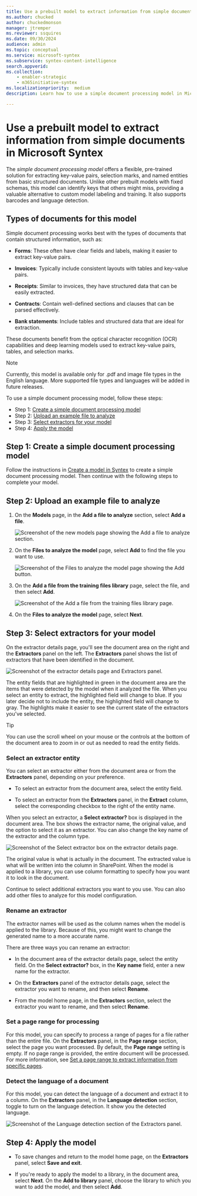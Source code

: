 ```yaml
---
title: Use a prebuilt model to extract information from simple documents in Microsoft Syntex
ms.author: chucked
author: chuckedmonson
manager: jtremper
ms.reviewer: ssquires
ms.date: 09/30/2024
audience: admin
ms.topic: conceptual
ms.service: microsoft-syntex
ms.subservice: syntex-content-intelligence
search.appverid: 
ms.collection: 
    - enabler-strategic
    - m365initiative-syntex
ms.localizationpriority:  medium
description: Learn how to use a simple document processing model in Microsoft Syntex.

---
```


# Use a prebuilt model to extract information from simple documents in Microsoft Syntex

The *simple document processing model* offers a flexible, pre-trained solution for extracting key-value pairs, selection marks, and named entities from basic structured documents. Unlike other prebuilt models with fixed schemas, this model can identify keys that others might miss, providing a valuable alternative to custom model labeling and training. It also supports barcodes and language detection.

## Types of documents for this model

Simple document processing works best with the types of documents that contain structured information, such as:

- **Forms**: These often have clear fields and labels, making it easier to extract key-value pairs.

- **Invoices**: Typically include consistent layouts with tables and key-value pairs.

- **Receipts**: Similar to invoices, they have structured data that can be easily extracted.

- **Contracts**: Contain well-defined sections and clauses that can be parsed effectively.

- **Bank statements**: Include tables and structured data that are ideal for extraction.

These documents benefit from the optical character recognition (OCR) capabilities and deep learning models used to extract key-value pairs, tables, and selection marks.

> [!NOTE]
> Currently, this model is available only for .pdf and image file types in the English language. More supported file types and languages will be added in future releases.

To use a simple document processing model, follow these steps:

- Step 1: [Create a simple document processing model](#step-1-create-a-simple-document-processing-model)
- Step 2: [Upload an example file to analyze](#step-2-upload-an-example-file-to-analyze)
- Step 3: [Select extractors for your model](#step-3-select-extractors-for-your-model)
- Step 4: [Apply the model](#step-4-apply-the-model)

## Step 1: Create a simple document processing model

Follow the instructions in [Create a model in Syntex](create-syntex-model.md#set-up-a-prebuilt-model) to create a simple document processing model. Then continue with the following steps to complete your model.

## Step 2: Upload an example file to analyze

1. On the **Models** page, in the **Add a file to analyze** section, select **Add a file**.

    ![Screenshot of the new models page showing the Add a file to analyze section.](../media/content-understanding/prebuilt-add-file-to-analyze-simple.png)

2. On the **Files to analyze the model** page, select **Add** to find the file you want to use.

    ![Screenshot of the Files to analyze the model page showing the Add button.](../media/content-understanding/prebuilt-add-file-button.png)

3. On the **Add a file from the training files library** page, select the file, and then select **Add**.

    ![Screenshot of the Add a file from the training files library page.](../media/content-understanding/prebuilt-add-file-from-training-library.png) 

4. On the **Files to analyze the model** page, select **Next**.

## Step 3: Select extractors for your model

On the extractor details page, you'll see the document area on the right and the **Extractors** panel on the left. The **Extractors** panel shows the list of extractors that have been identified in the document.

   ![Screenshot of the extractor details page and Extractors panel.](../media/content-understanding/prebuilt-extractor-details-page-simple.png)

The entity fields that are highlighted in green in the document area are the items that were detected by the model when it analyzed the file. When you select an entity to extract, the highlighted field will change to blue. If you later decide not to include the entity, the highlighted field will change to gray. The highlights make it easier to see the current state of the extractors you've selected.

> [!TIP]
> You can use the scroll wheel on your mouse or the controls at the bottom of the document area to zoom in or out as needed to read the entity fields.

### Select an extractor entity

You can select an extractor either from the document area or from the **Extractors** panel, depending on your preference.

- To select an extractor from the document area, select the entity field.
<!--
    ![Screenshot of the document area showing how to select an entity field.](../media/content-understanding/prebuilt-document-area-select-field-contracts.png) 
--->
- To select an extractor from the **Extractors** panel, in the **Extract** column, select the corresponding checkbox to the right of the entity name.
<!---
    ![Screenshot of the Extractors panel showing how to select an entity field.](../media/content-understanding/prebuilt-extractors-panel-select-field-contracts.png) 
--->
When you select an extractor, a **Select extractor?** box is displayed in the document area. The box shows the extractor name, the original value, and the option to select it as an extractor. You can also change the key name of the extractor and the column type.

   ![Screenshot of the Select extractor box on the extractor details page.](../media/content-understanding/prebuilt-select-distractor-box-simple.png)

The original value is what is actually in the document. The extracted value is what will be written into the column in SharePoint. When the model is applied to a library, you can use column formatting to specify how you want it to look in the document.

Continue to select additional extractors you want to you use. You can also add other files to analyze for this model configuration.

### Rename an extractor

The extractor names will be used as the column names when the model is applied to the library.
Because of this, you might want to change the generated name to a more accurate name.

There are three ways you can rename an extractor:

- In the document area of the extractor details page, select the entity field. On the **Select extractor?** box, in the **Key name** field, enter a new name for the extractor.

- On the **Extractors** panel of the extractor details page, select the extractor you want to rename, and then select **Rename**.

- From the model home page, in the **Extractors** section, select the extractor you want to rename, and then select **Rename**.
<!---
To rename an extractor from the model home page :

1. In the **Extractors** section of the extractor details page, select the extractor you want to rename, and then select **Rename**.

    ![Screenshot of the Extractors section with the Rename option highlighted.](../media/content-understanding/prebuilt-model-page-rename-extractor.png) 

2. On the **Rename entity extractor** panel, enter the new name of the extractor, and then select **Rename**.

To rename an extractor from the **Extractors** panel:

1. Select the extractor you want to rename, and then select **Rename**.

    ![Screenshot of the Extractors panel showing how to rename an extractor.](../media/content-understanding/prebuilt-extractors-panel-rename-field.png) 

2. In the **Rename extractor** box, enter the new name of the extractor, and then select **Rename**.
--->

### Set a page range for processing

For this model, you can specify to process a range of pages for a file rather than the entire file. On the **Extractors** panel, in the **Page range** section, select the page you want processed. By default, the **Page range** setting is empty. If no page range is provided, the entire document will be processed. For more information, see [Set a page range to extract information from specific pages](page-range.md).

### Detect the language of a document

For this model, you can detect the language of a document and extract it to a column. On the **Extractors** panel, in the **Language detection** section, toggle to turn on the language detection. It show you the detected language.

   ![Screenshot of the Language detection section of the Extractors panel.](../media/content-understanding/prebuilt-simple-language-detection.png)

## Step 4: Apply the model

- To save changes and return to the model home page, on the **Extractors** panel, select **Save and exit**.

- If you're ready to apply the model to a library, in the document area, select **Next**. On the **Add to library** panel, choose the library to which you want to add the model, and then select **Add**.

